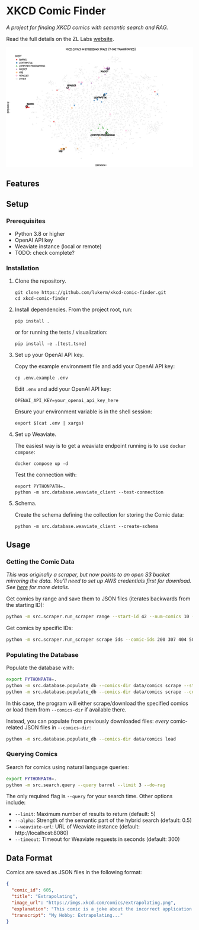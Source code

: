 # XKCD Comic Finder

_A project for finding XKCD comics with semantic search and RAG._

Read the full details on the ZL Labs [website](https://zl-labs.tech/post/2025-06-27-xkcd-rag/).

[![Main Image](/image/tsne_visualization.png)](/image/tsne_visualization.png)

## Features

[//]: # (- Scrape XKCD comics from explainxkcd.com)

[//]: # (  - Scrape by sequential range or specific comic IDs)

[//]: # (  - Configurable random delay between requests to avoid rate limiting)

[//]: # (- Extract title, explanation, transcript, and image URL)

[//]: # (- Store comics in JSON format for easy processing)

[//]: # (- Store comics in a Weaviate vector database)

[//]: # (- Search for comics using natural language queries)

## Setup

### Prerequisites

- Python 3.8 or higher
- OpenAI API key
- Weaviate instance (local or remote)
- TODO: check complete?

### Installation

1. Clone the repository.
   ```
   git clone https://github.com/lukerm/xkcd-comic-finder.git
   cd xkcd-comic-finder
   ```

2. Install dependencies.
   From the project root, run:
   ```
   pip install .
   ```
   or for running the tests / visualization:
   ```
   pip install -e .[test,tsne]
   ```

3. Set up your OpenAI API key.
   
   Copy the example environment file and add your OpenAI API key:
   ```
   cp .env.example .env
   ```
   
   Edit `.env` and add your OpenAI API key:
   ```
   OPENAI_API_KEY=your_openai_api_key_here
   ```
   
   Ensure your environment variable is in the shell session:
   ```
   export $(cat .env | xargs)
   ```

4. Set up Weaviate.
   
   The easiest way is to get a weaviate endpoint running is to use `docker compose`:
   ```
   docker compose up -d
   ```
   
   Test the connection with:
   ```
   export PYTHONPATH=. 
   python -m src.database.weaviate_client --test-connection
   ```

5. Schema.

   Create the schema defining the collection for storing the Comic data:
   ```commandline
   python -m src.database.weaviate_client --create-schema
   ```

   



## Usage

### Getting the Comic Data

_This was originally a scraper, but now points to an open S3 bucket mirroring the data. You'll need to set up AWS credentials first for download. 
See [here](https://zl-labs.tech/post/2025-06-27-xkcd-rag/#xkcd-dataset) for more details._

Get comics by range and save them to JSON files (iterates backwards from the starting ID):

```bash
python -m src.scraper.run_scraper range --start-id 42 --num-comics 10 --output-dir data/comics --min-delay 1.0 --max-delay 3.0 
```

Get comics by specific IDs:

```bash
python -m src.scraper.run_scraper scrape ids --comic-ids 200 307 404 500 --output-dir data/comics
```

### Populating the Database

Populate the database with:

```bash
export PYTHONPATH=.
python -m src.database.populate_db --comics-dir data/comics scrape --start-id 42 --num-comics 10
python -m src.database.populate_db --comics-dir data/comics scrape --comic-ids 200 307 404 500
```
In this case, the program will either scrape/download the specified comics or load them from `--comics-dir` if available there.

Instead, you can populate from previously downloaded files: _every_ comic-related JSON files in `--comics-dir`:

```bash
python -m src.database.populate_db --comics-dir data/comics load
```

### Querying Comics

Search for comics using natural language queries:

```bash
export PYTHONPATH=.
python -m src.search.query --query barrel --limit 3 --do-rag
```

The only required flag is `--query` for your search time. Other options include:

- `--limit`: Maximum number of results to return (default: 5)
- `--alpha`: Strength of the semantic part of the hybrid search (default: 0.5)
- `--weaviate-url`: URL of Weaviate instance (default: http://localhost:8080)
- `--timeout`: Timeout for Weaviate requests in seconds (default: 300)

## Data Format

Comics are saved as JSON files in the following format:

```json
{
  "comic_id": 605,
  "title": "Extrapolating",
  "image_url": "https://imgs.xkcd.com/comics/extrapolating.png",
  "explanation": "This comic is a joke about the incorrect application of linear extrapolation...",
  "transcript": "My Hobby: Extrapolating..."
}
```
